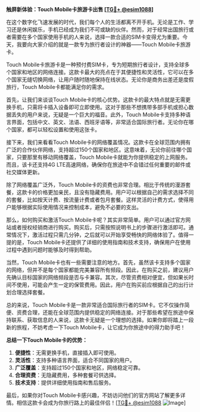 **触屏新体验：Touch Mobile卡旅游卡出售 [[TG💪+ @esim1088](https://t.me/s/esim1088)]**

在这个数字化飞速发展的时代，我们每个人的生活都离不开手机。无论是工作、学习还是休闲娱乐，手机已经成为我们不可或缺的伙伴。然而，对于经常出国旅行或者需要在多个国家使用手机的人来说，选择一款合适的SIM卡变得尤为重要。今天，我要向大家介绍的就是一款专为旅行者设计的神器——Touch Mobile卡旅游卡。

Touch Mobile卡旅游卡是一种预付费SIM卡，专为短期旅行者设计，支持全球多个国家和地区的网络连接。这款卡最大的亮点在于其便捷性和灵活性，它可以在多个国家无缝切换网络，让用户随时随地保持在线状态。无论你是商务出差还是度假旅行，Touch Mobile卡都能满足你的需求。

首先，让我们来谈谈Touch Mobile卡的核心优势。这款卡的最大特点就是无需更换手机，只需将卡插入设备即可立即使用。这对于那些不想携带多部手机或担心数据丢失的用户来说，无疑是一个巨大的福音。此外，Touch Mobile卡支持多种语言界面，包括中文、英文、法语、西班牙语等，非常适合国际旅行者。无论你在哪个国家，都可以轻松设置和使用这张卡。

接下来，我们来看看Touch Mobile卡的网络覆盖情况。这款卡在全球范围内拥有广泛的合作伙伴网络，支持超过150个国家和地区。这意味着，无论你前往哪个国家，只要那里有移动网络覆盖，Touch Mobile卡就能为你提供稳定的上网服务。而且，该卡还支持4G LTE高速网络，确保你在旅途中不会错过任何重要的邮件或社交媒体更新。

除了网络覆盖广泛外，Touch Mobile卡的资费也非常合理。相比于传统的漫游套餐，这款卡的价格更加亲民，且没有隐藏费用。用户可以根据自己的需求选择不同的套餐，比如按天计费、按流量计费或者包月套餐。这样灵活的计费方式，使得用户能够根据实际使用情况来控制成本，避免不必要的支出。

那么，如何购买和激活Touch Mobile卡呢？其实非常简单。用户可以通过官方网站或者授权经销商进行购买。购买后，只需按照说明书上的步骤进行激活即可。通常情况下，激活过程只需几分钟，之后就可以开始享受畅快的网络体验了。值得一提的是，Touch Mobile卡还提供了详细的使用指南和技术支持，确保用户在使用过程中遇到问题时能够及时得到帮助。

当然，Touch Mobile卡也有一些需要注意的地方。首先，虽然该卡支持多个国家的网络，但并不是每个国家都能完美兼容所有频段。因此，在购买之前，建议用户先确认目标国家的网络频段是否与卡兼容。其次，尽管资费相对便宜，但如果长时间不使用，可能会产生一定的保管费用。因此，用户在购买前应根据自己的出行计划合理选择套餐。

总的来说，Touch Mobile卡是一款非常适合国际旅行者的SIM卡。它不仅操作简便、资费合理，还能在全球范围内提供稳定的网络连接。对于那些希望在旅途中保持联系、获取信息的人来说，这款卡无疑是一个理想的选择。如果你即将踏上一段新的旅程，不妨考虑一下Touch Mobile卡，让它成为你旅途中的得力助手吧！

**总结一下Touch Mobile卡的优势：**
1. **便捷性**：无需更换手机，直接插入即可使用。
2. **灵活性**：支持多种语言界面，适合不同国家的用户。
3. **广泛覆盖**：支持超过150个国家和地区，网络稳定可靠。
4. **合理资费**：无隐藏费用，多种套餐可供选择。
5. **技术支持**：提供详细使用指南和售后服务。

最后，如果你对Touch Mobile卡感兴趣，不妨访问他们的官方网站了解更多详情。相信这款卡会成为你旅行路上的最佳伴侣！[[TG💪+ @esim1088](https://t.me/s/esim1088) ![Image](https://i.postimg.cc/4NQfJmqS/Snipaste-2025-05-13-00-14-12.png)]